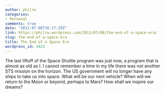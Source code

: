 ```yaml
---
author: philrw
categories:
- Personal
comments: true
date: "2011-07-08T16:17:29Z"
link: https://philrw.wordpress.com/2011/07/08/the-end-of-a-space-era/
slug: the-end-of-a-space-era
title: The End of a Space Era
wordpress_id: 3423
---
```


The last liftoff of the Space Shuttle program was just now, a program that is almost as old as I. I cannot remember a time in my life there was not another STS mission on the horizon. The US government will no longer have any ships to take us into space. What will be our next vehicle? When will we return to the Moon or beyond, perhaps to Mars? How shall we inspire our dreams?
